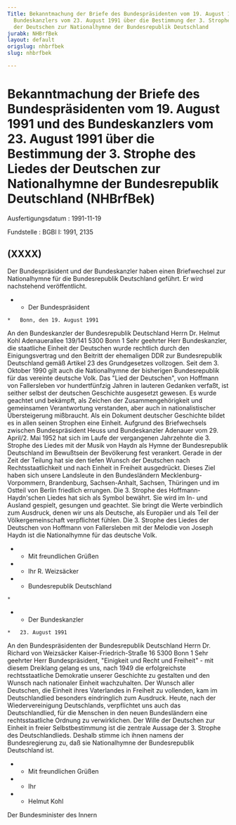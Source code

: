 ```yaml
---
Title: Bekanntmachung der Briefe des Bundespräsidenten vom 19. August 1991 und des
  Bundeskanzlers vom 23. August 1991 über die Bestimmung der 3. Strophe des Liedes
  der Deutschen zur Nationalhymne der Bundesrepublik Deutschland
jurabk: NHBrfBek
layout: default
origslug: nhbrfbek
slug: nhbrfbek

---
```


# Bekanntmachung der Briefe des Bundespräsidenten vom 19. August 1991 und des Bundeskanzlers vom 23. August 1991 über die Bestimmung der 3. Strophe des Liedes der Deutschen zur Nationalhymne der Bundesrepublik Deutschland (NHBrfBek)

Ausfertigungsdatum
:   1991-11-19

Fundstelle
:   BGBl I: 1991, 2135



## (XXXX)

Der Bundespräsident und der Bundeskanzler haben einen Briefwechsel zur Nationalhymne für die Bundesrepublik Deutschland geführt. Er wird nachstehend veröffentlicht.

*    *   Der Bundespräsident

    *   Bonn, den 19. August 1991



An den
Bundeskanzler der
Bundesrepublik Deutschland
Herrn Dr. Helmut Kohl
Adenauerallee 139/141
5300 Bonn 1
Sehr geehrter Herr Bundeskanzler,
die staatliche Einheit der Deutschen wurde rechtlich durch den Einigungsvertrag und den Beitritt der ehemaligen DDR zur Bundesrepublik Deutschland gemäß Artikel 23 des Grundgesetzes vollzogen. Seit dem 3. Oktober 1990 gilt auch die Nationalhymne der bisherigen Bundesrepublik für das vereinte deutsche Volk.
Das "Lied der Deutschen", von Hoffmann von Fallersleben vor hundertfünfzig Jahren in lauteren Gedanken verfaßt, ist seither selbst der deutschen Geschichte ausgesetzt gewesen. Es wurde geachtet und bekämpft, als Zeichen der Zusammengehörigkeit und gemeinsamen Verantwortung verstanden, aber auch in nationalistischer Übersteigerung mißbraucht. Als ein Dokument deutscher Geschichte bildet es in allen seinen Strophen eine Einheit.
Aufgrund des Briefwechsels zwischen Bundespräsident Heuss und Bundeskanzler Adenauer vom 29. April/2. Mai 1952 hat sich im Laufe der vergangenen Jahrzehnte die 3. Strophe des Liedes mit der Musik von Haydn als Hymne der Bundesrepublik Deutschland im Bewußtsein der Bevölkerung fest verankert. Gerade in der Zeit der Teilung hat sie den tiefen Wunsch der Deutschen nach Rechtsstaatlichkeit und nach Einheit in Freiheit ausgedrückt. Dieses Ziel haben sich unsere Landsleute in den Bundesländern Mecklenburg-Vorpommern, Brandenburg, Sachsen-Anhalt, Sachsen, Thüringen und im Ostteil von Berlin friedlich errungen.
Die 3. Strophe des Hoffmann-Haydn'schen Liedes hat sich als Symbol bewährt. Sie wird im In- und Ausland gespielt, gesungen und geachtet. Sie bringt die Werte verbindlich zum Ausdruck, denen wir uns als Deutsche, als Europäer und als Teil der Völkergemeinschaft verpflichtet fühlen.
Die 3. Strophe des Liedes der Deutschen von Hoffmann von Fallersleben mit der Melodie von Joseph Haydn ist die Nationalhymne für das deutsche Volk.

*    *   Mit freundlichen Grüßen


*    *   Ihr R. Weizsäcker


*    *   Bundesrepublik Deutschland

    *

*    *   Der Bundeskanzler

    *   23. August 1991



An den
Bundespräsidenten der
Bundesrepublik Deutschland
Herrn Dr. Richard von Weizsäcker
Kaiser-Friedrich-Straße 16
5300 Bonn 1
Sehr geehrter Herr Bundespräsident,
"Einigkeit und Recht und Freiheit" - mit diesem Dreiklang gelang es uns, nach 1949 die erfolgreichste rechtsstaatliche Demokratie unserer Geschichte zu gestalten und den Wunsch nach nationaler Einheit wachzuhalten. Der Wunsch aller Deutschen, die Einheit ihres Vaterlandes in Freiheit zu vollenden, kam im Deutschlandlied besonders eindringlich zum Ausdruck. Heute, nach der Wiedervereinigung Deutschlands, verpflichtet uns auch das Deutschlandlied, für die Menschen in den neuen Bundesländern eine rechtsstaatliche Ordnung zu verwirklichen.
Der Wille der Deutschen zur Einheit in freier Selbstbestimmung ist die zentrale Aussage der 3. Strophe des Deutschlandlieds. Deshalb stimme ich ihnen namens der Bundesregierung zu, daß sie Nationalhymne der Bundesrepublik Deutschland ist.

*    *   Mit freundlichen Grüßen


*    *   Ihr


*    *   Helmut Kohl



Der Bundesminister des Innern

